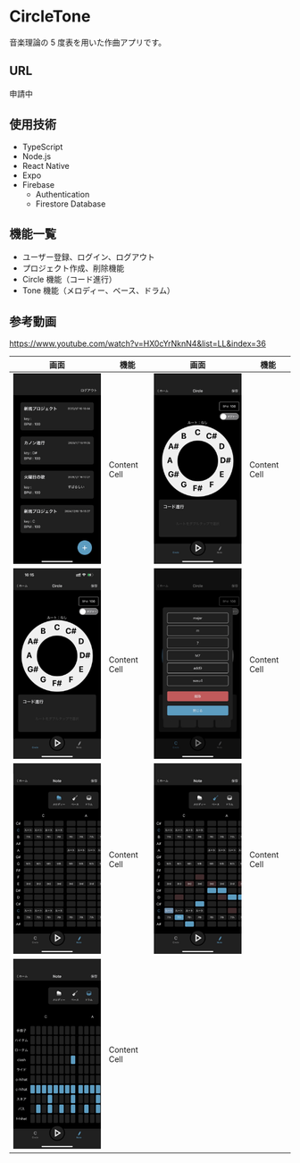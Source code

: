 # CircleTone

音楽理論の 5 度表を用いた作曲アプリです。

## URL

申請中

## 使用技術

- TypeScript
- Node.js
- React Native
- Expo
- Firebase
  - Authentication
  - Firestore Database

## 機能一覧

- ユーザー登録、ログイン、ログアウト
- プロジェクト作成、削除機能
- Circle 機能（コード進行）
- Tone 機能（メロディー、ベース、ドラム）

## 参考動画

https://www.youtube.com/watch?v=HX0cYrNknN4&list=LL&index=36

| 画面                                                          | 機能         | 画面                                                            | 機能         |
| ------------------------------------------------------------- | ------------ | --------------------------------------------------------------- | ------------ |
| <img src="/assets/images/top.jpg" alt="top" width="300"/>     | Content Cell | <img src="/assets/images/circle.jpg" alt="circle" width="300"/> | Content Cell |
| <img src="/assets/images/chord.jpg" alt="chord" width="300"/> | Content Cell | <img src="/assets/images/shape.jpg" alt="shape" width="300"/>   | Content Cell |
| <img src="/assets/images/piano.jpg" alt="piano" width="300"/> | Content Cell | <img src="/assets/images/base.jpg" alt="base" width="300"/>     | Content Cell |
| <img src="/assets/images/dram.jpg" alt="dram" width="300"/>   | Content Cell |
